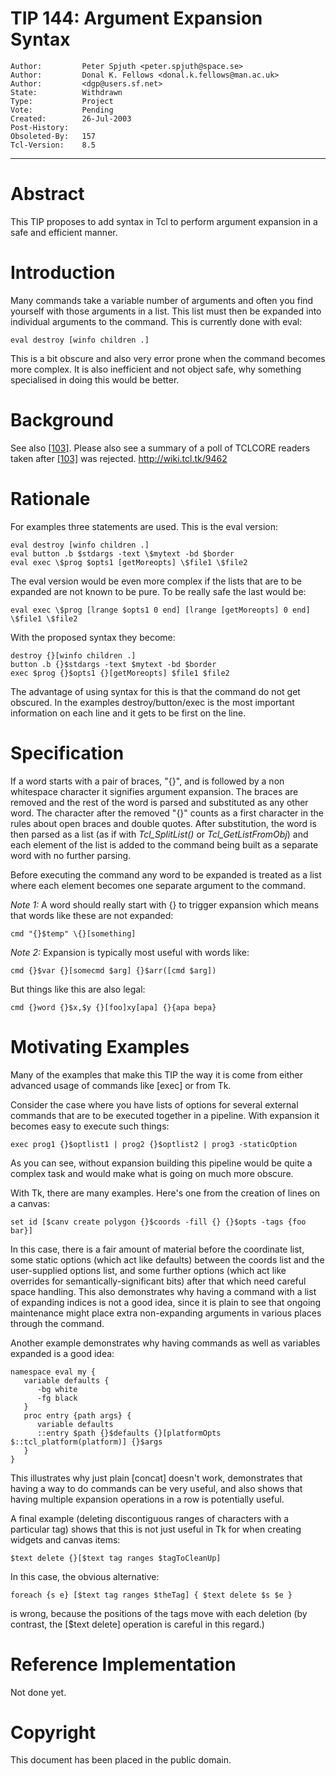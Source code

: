 # TIP 144: Argument Expansion Syntax
	Author:         Peter Spjuth <peter.spjuth@space.se>
	Author:         Donal K. Fellows <donal.k.fellows@man.ac.uk>
	Author:         <dgp@users.sf.net>
	State:          Withdrawn
	Type:           Project
	Vote:           Pending
	Created:        26-Jul-2003
	Post-History:   
	Obsoleted-By:	157
	Tcl-Version:    8.5
-----

# Abstract

This TIP proposes to add syntax in Tcl to perform argument expansion
in a safe and efficient manner.

# Introduction

Many commands take a variable number of arguments and often you find
yourself with those arguments in a list.  This list must then be
expanded into individual arguments to the command.  This is currently
done with eval:

	eval destroy [winfo children .]

This is a bit obscure and also very error prone when the command
becomes more complex.  It is also inefficient and not object safe, why
something specialised in doing this would be better.

# Background

See also [[103]](103.md).  Please also see a summary of a
poll of TCLCORE readers taken after [[103]](103.md) was
rejected.
<http://wiki.tcl.tk/9462>

# Rationale

For examples three statements are used.  This is the eval version:

	eval destroy [winfo children .]
	eval button .b $stdargs -text \$mytext -bd $border
	eval exec \$prog $opts1 [getMoreopts] \$file1 \$file2

The eval version would be even more complex if the lists that are to
be expanded are not known to be pure. To be really safe the last
would be:

	eval exec \$prog [lrange $opts1 0 end] [lrange [getMoreopts] 0 end] \$file1 \$file2

With the proposed syntax they become:

	destroy {}[winfo children .]
	button .b {}$stdargs -text $mytext -bd $border
	exec $prog {}$opts1 {}[getMoreopts] $file1 $file2

The advantage of using syntax for this is that the command do not get
obscured.  In the examples destroy/button/exec is the most important
information on each line and it gets to be first on the line.

# Specification

If a word starts with a pair of braces, "\{\}", and is followed by a non
whitespace character it signifies argument expansion.  The braces are
removed and the rest of the word is parsed and substituted as any other
word.  The
character after the removed "\{\}" counts as a first character in the
rules about open braces and double quotes.  After substitution, the
word is then parsed as
a list \(as if with _Tcl\_SplitList\(\)_ or _Tcl\_GetListFromObj_\) and
each element of the list is added to the command being built as a
separate word with no further parsing.

Before executing the command any word to be expanded is treated as a
list where each element becomes one separate argument to the command.

_Note 1:_ A word should really start with \{\} to trigger expansion
which means that words like these are not expanded:

	cmd "{}$temp" \{}[something]

_Note 2:_ Expansion is typically most useful with words like:

	cmd {}$var {}[somecmd $arg] {}$arr([cmd $arg])

But things like this are also legal:

	cmd {}word {}$x,$y {}[foo]xy[apa] {}{apa bepa}

# Motivating Examples

Many of the examples that make this TIP the way it is come from either
advanced usage of commands like [exec] or from Tk.

Consider the case where you have lists of options for several external
commands that are to be executed together in a pipeline.  With expansion
it becomes easy to execute such things:

	exec prog1 {}$optlist1 | prog2 {}$optlist2 | prog3 -staticOption

As you can see, without expansion building this pipeline would be quite
a complex task and would make what is going on much more obscure.

With Tk, there are many examples.  Here's one from the creation of lines
on a canvas:

	set id [$canv create polygon {}$coords -fill {} {}$opts -tags {foo bar}]

In this case, there is a fair amount of material before the coordinate
list, some static options \(which act like defaults\) between the coords
list and the user-supplied options list, and some further options \(which
act like overrides for semantically-significant bits\) after that which
need careful space handling.  This also demonstrates why having a command
with a list of expanding indices is not a good idea, since it is plain to 
see that ongoing maintenance might place extra non-expanding arguments in 
various places through the command.

Another example demonstrates why having commands as well as variables
expanded is a good idea:

	namespace eval my {
	   variable defaults {
	      -bg white
	      -fg black
	   }
	   proc entry {path args} {
	      variable defaults
	      ::entry $path {}$defaults {}[platformOpts $::tcl_platform(platform)] {}$args
	   }
	}

This illustrates why just plain [concat] doesn't work, demonstrates
that having a way to do commands can be very useful, and also shows
that having multiple expansion operations in a row is potentially useful.

A final example \(deleting discontiguous ranges of characters with a
particular tag\) shows that this is not just useful in Tk for when
creating widgets and canvas items:

	$text delete {}[$text tag ranges $tagToCleanUp]

In this case, the obvious alternative:

	foreach {s e} [$text tag ranges $theTag] { $text delete $s $e }

is wrong, because the positions of the tags move with each deletion \(by contrast, the [$text delete] operation is careful in this regard.\)

# Reference Implementation

Not done yet.

# Copyright

This document has been placed in the public domain.

